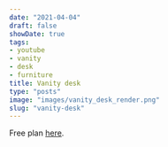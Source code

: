 ```yaml
---
date: "2021-04-04"
draft: false
showDate: true
tags:
- youtube
- vanity
- desk
- furniture
title: Vanity desk
type: "posts"
image: "images/vanity_desk_render.png"
slug: "vanity-desk"
---
```


Free plan [here](/plans/vanity_desk.pdf).
